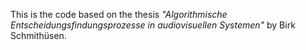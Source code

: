 This is the code based on the thesis *"Algorithmische Entscheidungsfindungsprozesse in audiovisuellen Systemen"* by Birk Schmithüsen. 
